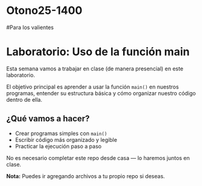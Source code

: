 # Otono25-1400
#Para los valientes

# Laboratorio: Uso de la función main

Esta semana vamos a trabajar en clase (de manera presencial) en este laboratorio.

El objetivo principal es aprender a usar la función `main()` en nuestros programas, entender su estructura básica y cómo organizar nuestro código dentro de ella.

## ¿Qué vamos a hacer?
- Crear programas simples con `main()`
- Escribir código más organizado y legible
- Practicar la ejecución paso a paso

No es necesario completar este repo desde casa — lo haremos juntos en clase.  


 **Nota:** Puedes ir agregando archivos a tu propio repo si deseas.

